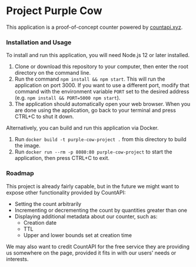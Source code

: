 # Project Purple Cow

This application is a proof-of-concept counter powered by
[countapi.xyz](https://countapi.xyz).

### Installation and Usage

To install and run this application, you will need Node.js 12 or later
installed.

1. Clone or download this repository to your computer, then enter the root
   directory on the command line.
2. Run the command `npm install && npm start`. This will run the application on
   port 3000. If you want to use a different port, modify that command with the
   environment variable `PORT` set to the desired address (e.g. `npm install &&
   PORT=5000 npm start`).
3. The application should automatically open your web browser. When you are
   done using the application, go back to your terminal and press CTRL+C to
   shut it down.

Alternatively, you can build and run this application via Docker.

1. Run `docker build -t purple-cow-project .` from this directory to build the
   image.
2. Run `docker run --rm -p 8080:80 purple-cow-project` to start the
   application, then press CTRL+C to exit.

### Roadmap

This project is already fairly capable, but in the future we might want to
expose other functionality provided by CountAPI:

- Setting the count arbitrarily
- Incrementing or decrementing the count by quantities greater than one
- Displaying additional metadata about our counter, such as:
  - Creation date
  - TTL
  - Upper and lower bounds set at creation time

We may also want to credit CountAPI for the free service they are providing us
somewhere on the page, provided it fits in with our users' needs or interests.
